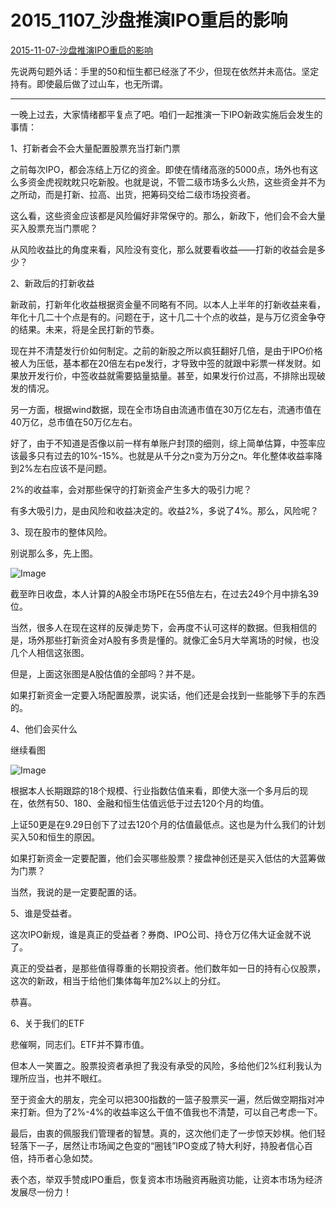 # 2015_1107_沙盘推演IPO重启的影响



[2015-11-07-沙盘推演IPO重启的影响](https://mp.weixin.qq.com/s/1nRih9gwghG-kDPxOzDPcg)





先说两句题外话：手里的50和恒生都已经涨了不少，但现在依然并未高估。坚定持有。即使最后做了过山车，也无所谓。

------



一晚上过去，大家情绪都平复点了吧。咱们一起推演一下IPO新政实施后会发生的事情：

1、打新者会不会大量配置股票充当打新门票

之前每次IPO，都会冻结上万亿的资金。即使在情绪高涨的5000点，场外也有这么多资金虎视眈眈只吃新股。也就是说，不管二级市场多么火热，这些资金并不为之所动，而是打新、拉高、出货，把筹码交给二级市场投资者。

这么看，这些资金应该都是风险偏好非常保守的。那么，新政下，他们会不会大量买入股票充当门票呢？

从风险收益比的角度来看，风险没有变化，那么就要看收益——打新的收益会是多少？

2、新政后的打新收益

新政前，打新年化收益根据资金量不同略有不同。以本人上半年的打新收益来看，年化十几二十个点是有的。问题在于，这十几二十个点的收益，是与万亿资金争夺的结果。未来，将是全民打新的节奏。

现在并不清楚发行价如何制定。之前的新股之所以疯狂翻好几倍，是由于IPO价格被人为压低，基本都在20倍左右pe发行，才导致中签的就跟中彩票一样发财。如果放开发行价，中签收益就需要掂量掂量。甚至，如果发行价过高，不排除出现破发的情况。

另一方面，根据wind数据，现在全市场自由流通市值在30万亿左右，流通市值在40万亿，总市值在50万亿左右。

好了，由于不知道是否像以前一样有单账户封顶的细则，综上简单估算，中签率应该最多只有过去的10%-15%。也就是从千分之n变为万分之n。年化整体收益率降到2%左右应该不是问题。

2%的收益率，会对那些保守的打新资金产生多大的吸引力呢？

有多大吸引力，是由风险和收益决定的。收益2%，多说了4%。那么，风险呢？


3、现在股市的整体风险。

别说那么多，先上图。

![Image](http://mmbiz.qpic.cn/mmbiz/SEPick5M9xjP3VIHcTY5Pg7eChuMn2kAyJFUibBibp7sibBS8BQmBER9g5O4Aqia7Far6Yy5UX7GUS8fR7sc6R5GnSQ/640?wx_fmt=png&tp=webp&wxfrom=5&wx_lazy=1&wx_co=1)


截至昨日收盘，本人计算的A股全市场PE在55倍左右，在过去249个月中排名39位。

当然，很多人在现在这样的反弹走势下，会再度不认可这样的数据。但我相信的是，场外那些打新资金对A股有多贵是懂的。就像汇金5月大举离场的时候，也没几个人相信这张图。

但是，上面这张图是A股估值的全部吗？并不是。

如果打新资金一定要入场配置股票，说实话，他们还是会找到一些能够下手的东西的。


4、他们会买什么

继续看图

![Image](http://mmbiz.qpic.cn/mmbiz/SEPick5M9xjP3VIHcTY5Pg7eChuMn2kAyBeST2diaO1f4Kc2GFHHRvuKXzIXPtwcTXfx1egMWQwAMRLyZibjoJ5ibw/640?wx_fmt=png&tp=webp&wxfrom=5&wx_lazy=1&wx_co=1)

根据本人长期跟踪的18个规模、行业指数估值来看，即使大涨一个多月后的现在，依然有50、180、金融和恒生估值远低于过去120个月的均值。

上证50更是在9.29日创下了过去120个月的估值最低点。这也是为什么我们的计划买入50和恒生的原因。

如果打新资金一定要配置，他们会买哪些股票？接盘神创还是买入低估的大蓝筹做为门票？

当然，我说的是一定要配置的话。


5、谁是受益者。

这次IPO新规，谁是真正的受益者？券商、IPO公司、持仓万亿伟大证金就不说了。

真正的受益者，是那些值得尊重的长期投资者。他们数年如一日的持有心仪股票，这次的新政，相当于给他们集体每年加2%以上的分红。

恭喜。


6、关于我们的ETF

悲催啊，同志们。ETF并不算市值。

但本人一笑置之。股票投资者承担了我没有承受的风险，多给他们2%红利我认为理所应当，也并不眼红。

至于资金大的朋友，完全可以把300指数的一篮子股票买一遍，然后做空期指对冲来打新。但为了2%-4%的收益率这么干值不值我也不清楚，可以自己考虑一下。




最后，由衷的佩服我们管理者的智慧。真的，这次他们走了一步惊天妙棋。他们轻轻落下一子，居然让市场闻之色变的“圈钱”IPO变成了特大利好，持股者信心百倍，持币者心急如焚。

表个态，举双手赞成IPO重启，恢复资本市场融资再融资功能，让资本市场为经济发展尽一份力！